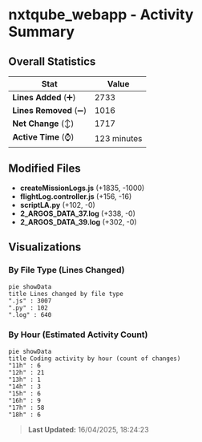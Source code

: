 # nxtqube_webapp - Activity Summary 

## Overall Statistics

| Stat                   | Value                                                             |
| ---------------------- | ----------------------------------------------------------------- |
| **Lines Added** (➕)   | 2733                                          |
| **Lines Removed** (➖) | 1016                                        |
| **Net Change** (↕)    | 1717                |
| **Active Time** (⌚)   | 123 minutes |


## Modified Files
- **createMissionLogs.js** (+1835, -1000)
- **flightLog.controller.js** (+156, -16)
- **scriptLA.py** (+102, -0)
- **2_ARGOS_DATA_37.log** (+338, -0)
- **2_ARGOS_DATA_39.log** (+302, -0)

## Visualizations

### By File Type (Lines Changed)

```mermaid
pie showData
title Lines changed by file type
".js" : 3007
".py" : 102
".log" : 640
```

### By Hour (Estimated Activity Count)

```mermaid
pie showData
title Coding activity by hour (count of changes)
"11h" : 6
"12h" : 21
"13h" : 1
"14h" : 3
"15h" : 6
"16h" : 9
"17h" : 58
"18h" : 6
```


> **Last Updated:** 16/04/2025, 18:24:23